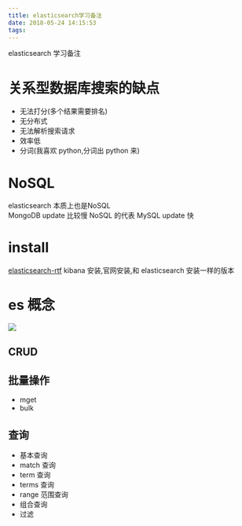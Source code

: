 ```yaml
---
title: elasticsearch学习备注
date: 2018-05-24 14:15:53
tags:
---
```

elasticsearch 学习备注<!--more-->
# 关系型数据库搜索的缺点
- 无法打分(多个结果需要排名)
- 无分布式
- 无法解析搜索请求
- 效率低
- 分词(我喜欢 python,分词出 python 来)

# NoSQL
elasticsearch 本质上也是NoSQL  
MongoDB update 比较慢 NoSQL 的代表
MySQL update 快

# install
[elasticsearch-rtf](https://github.com/medcl/elasticsearch-rtf)
kibana 安装,官网安装,和 elasticsearch 安装一样的版本

# es 概念
![](https://ws1.sinaimg.cn/large/006tNc79gy1frmjpmm3pkj31940pi75t.jpg)

## CRUD

## 批量操作
 - mget
 - bulk

## 查询
- 基本查询
 - match 查询
 - term 查询
 - terms 查询
 - range 范围查询
- 组合查询
- 过滤
